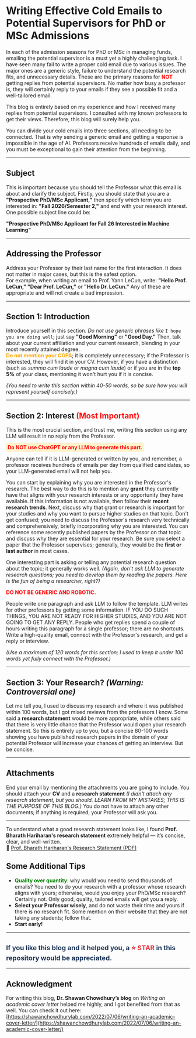 # Writing Effective Cold Emails to Potential Supervisors for PhD or MSc Admissions

In each of the admission seasons for PhD or MSc in managing funds, emailing the potential supervisor is a must yet a highly challenging task. I have seen many fail to write a proper cold email due to various issues. The major ones are a generic style, failure to understand the potential research fits, and unnecessary details. These are the primary reasons for <strong style="color:red;">NOT</strong> getting replies from potential supervisors. No matter how busy a professor is, they will certainly reply to your emails if they see a possible fit and a well-tailored email.

This blog is entirely based on my experience and how I received many replies from potential supervisors. I consulted with my known professors to get their views. Therefore, this blog will surely help you.

You can divide your cold emails into three sections, all needing to be connected. That is why sending a generic email and getting a response is impossible in the age of AI. Professors receive hundreds of emails daily, and you must be exceptional to gain their attention from the beginning.

---

## Subject

This is important because you should tell the Professor what this email is about and clarify the subject. Firstly, you should state that you are a <strong>"Prospective PhD/MSc Applicant,"</strong> then specify which term you are interested in: <strong>"Fall 2026/Semester 2,"</strong> and end with your research interest. One possible subject line could be:

<strong>"Prospective PhD/MSc Applicant for Fall 26 Interested in Machine Learning"</strong>

---

## Addressing the Professor

Address your Professor by their last name for the first interaction. It does not matter in major cases, but this is the safest option.  
For example, when writing an email to Prof. Yann LeCun, write: <strong>"Hello Prof. LeCun," "Dear Prof. LeCun,"</strong> or <strong>"Hello Dr. LeCun."</strong> Any of these are appropriate and will not create a bad impression.

---

## Section 1: Introduction

Introduce yourself in this section. <em>Do not use generic phrases like</em> <code>I hope you are doing well</code>; just say <strong>"Good Morning"</strong> or <strong>"Good Day."</strong> Then, talk about your current affiliation and your current research, blending in your most recently attained degree.  
<strong style="color:orange;">Do not mention your CGPA</strong>; it is completely unnecessary; if the Professor is interested, they will find it in your CV. However, if you have a distinction (such as <em>summa cum laude</em> or <em>magna cum laude</em>) or if you are in the <strong>top 5%</strong> of your class, mentioning it won't hurt you if it is concise.

<em>(You need to write this section within 40-50 words, so be sure how you will represent yourself concisely.)</em>

---

## Section 2: Interest <span style="color:red;">(Most Important)</span>

This is the most crucial section, and trust me, writing this section using any LLM will result in no reply from the Professor.

<p><strong style="color:red; background-color: #fff3cd; padding: 4px;">Do NOT use ChatGPT or any LLM to generate this part.</strong></p>

Anyone can tell if it is LLM-generated or written by you, and remember, a professor receives hundreds of emails per day from qualified candidates, so your LLM-generated email will not help you.

You can start by explaining why you are interested in the Professor's research. The best way to do this is to mention any <strong>grant</strong> they currently have that aligns with your research interests or any opportunity they have available. If this information is not available, then follow their <strong>recent research trends</strong>.  Next, discuss why that grant or research is important for your studies and why you want to pursue higher studies on that topic. Don't get confused; you need to discuss the Professor's research very technically and comprehensively, briefly incorporating why you are interested. You can reference some recently published papers by the Professor on that topic and discuss why they are essential for your research. Be sure you select a paper that the Professor supervises; generally, they would be the <strong>first or last author</strong> in most cases.

One interesting part is asking or telling any potential research question about the topic; it generally works well. <em>(Again, don't ask LLM to generate research questions; you need to develop them by reading the papers. Here is the fun of being a researcher, right?)</em>

<p><strong style="color:red;">DO NOT BE GENERIC AND ROBOTIC.</strong></p>  
People write one paragraph and ask LLM to follow the template. LLM writes for other professors by getting some information. IF YOU DO SUCH THINGS, YOU ARE NOT READY FOR HIGHER STUDIES, AND YOU ARE NOT GOING TO GET ANY REPLY. People who get replies spend a couple of hours writing this paragraph for a single professor; there are no shortcuts. Write a high-quality email, connect with the Professor's research, and get a reply or interview.

<em>(Use a maximum of 120 words for this section; I used to keep it under 100 words yet fully connect with the Professor.)</em>

---

## Section 3: Your Research? <em>(Warning: Controversial one)</em>

Let me tell you, I used to discuss my research and where it was published within 100 words, but I got mixed reviews from the professors I know. Some said a <strong>research statement</strong> would be more appropriate, while others said that there is very little chance that the Professor would open your research statement. So this is entirely up to you, but a concise 80-100 words showing you have published research papers in the domain of your potential Professor will increase your chances of getting an interview. But be concise.

---

## Attachments

End your email by mentioning the attachments you are going to include. You should attach your <strong>CV</strong> and a <strong>research statement</strong> <em>(I didn't attach any research statement, but you should. LEARN FROM MY MISTAKES; THIS IS THE PURPOSE OF THIS BLOG.)</em> You do not have to attach any other documents; if anything is required, your Professor will ask you.


---
To understand what a good research statement looks like, I found **Prof. Bharath Hariharan's research statement** extremely helpful — it’s concise, clear, and well-written.  
📄 [Prof. Bharath Hariharan's Research Statement (PDF)](https://www.cs.cornell.edu/~bharathh/researchstatement.pdf) 

## Some Additional Tips

- <strong style="color:green;">Quality over quantity</strong>: why would you need to send thousands of emails? You need to do your research with a professor whose research aligns with yours; otherwise, would you enjoy your PhD/MSc research? Certainly not. Only good, quality, tailored emails will get you a reply.
- <strong>Select your Professor wisely</strong>, and do not waste their time and yours if there is no research fit. Some mention on their website that they are not taking any students; follow that.
- <strong>Start early!</strong>

---

## <span style="color:#1d3557; font-size:18px;">If you like this blog and it helped you, a <strong style="color:#e63946;">⭐ STAR</strong> in this repository would be appreciated.</span>


---

## Acknowledgment

For writing this blog, <strong>Dr. Shawan Chowdhury’s blog</strong> on <em>Writing an academic cover letter</em> helped me highly, and I got benefited from that as well. You can check it out here: [https://shawanchowdhurylab.com/2022/07/06/writing-an-academic-cover-letter/](https://shawanchowdhurylab.com/2022/07/06/writing-an-academic-cover-letter/)
